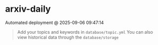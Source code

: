 # arxiv-daily
 Automated deployment @ 2025-09-06 09:47:14
> Add your topics and keywords in `database/topic.yml` 
> You can also view historical data through the `database/storage` 

